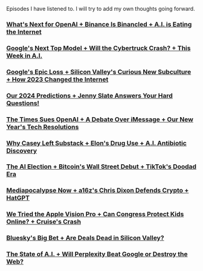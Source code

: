 Episodes I have listened to. I will try to add my own thoughts going forward.

### [What's Next for OpenAI + Binance Is Binancled + A.I. is Eating the Internet](https://open.spotify.com/episode/0NOWbPp8P2RCEgmW5tsMEM?si=dab2f380a14e46ef)
### [Google's Next Top Model + Will the Cybertruck Crash? + This Week in A.I.](https://open.spotify.com/episode/2CDsNYLtc3a5WmZcZqDsez?si=6a55e803139642ee)
### [Google's Epic Loss + Silicon Valley's Curious New Subculture + How 2023 Changed the Internet](https://open.spotify.com/episode/5mFZYEYt1icwDqzL8AO0ww?si=c172180807fb488e)
### [Our 2024 Predictions + Jenny Slate Answers Your Hard Questions!](https://open.spotify.com/episode/6UfUhyZ8dOU2QOPQfODPe0?si=015f70f8dfbf4f68)
### [The Times Sues OpenAI + A Debate Over iMessage + Our New Year's Tech Resolutions](https://open.spotify.com/episode/2FsTrsSL1bBVBFIeNKj5cp?si=97b13325a8024292)
### [Why Casey Left Substack + Elon's Drug Use + A.I. Antibiotic Discovery](https://open.spotify.com/episode/2DH68OEWdosyx4I4AVU2Lf?si=eb77651124a34538)
### [The AI Election + Bitcoin's Wall Street Debut + TikTok's Doodad Era](https://open.spotify.com/episode/5zP2qNLH5bXIQo9IzM9lVf?si=95c682424d694823)
### [Mediapocalypse Now + a16z's Chris Dixon Defends Crypto + HatGPT](https://open.spotify.com/episode/3vkfN4nXv6ueWWWiFyEvBa?si=8ede7996d6bc461d)
### [We Tried the Apple Vision Pro + Can Congress Protect Kids Online? + Cruise's Crash](https://open.spotify.com/episode/3EkRS75Gg36E0tXu2T0WQK?si=429e700de2e642aa)
### [Bluesky's Big Bet + Are Deals Dead in Silicon Valley?](https://open.spotify.com/episode/0qXi2DnBOCncEJBh9PVpjt?si=c31536c4134b4a3d)
### [The State of A.I. + Will Perplexity Beat Google or Destroy the Web?](https://open.spotify.com/episode/5DCBK5dTyqcV6sUiH4VLJL?si=b8c4ee5d7fc5422e)

